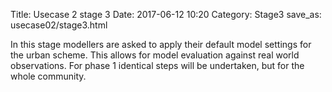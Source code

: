 Title: Usecase 2 stage 3
Date: 2017-06-12 10:20
Category: Stage3
save_as: usecase02/stage3.html

In this stage modellers are asked to apply their default model settings for the urban scheme.
This allows for model evaluation against real world observations.
For phase 1 identical steps will be undertaken, but for the whole community.
